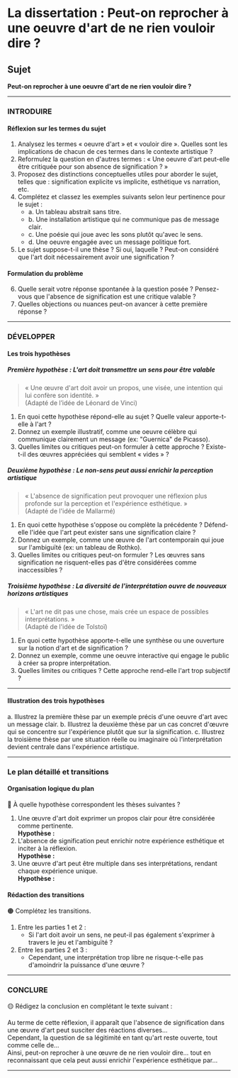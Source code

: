 # La dissertation : Peut-on reprocher à une oeuvre d'art de ne rien vouloir dire ?

## Sujet
**Peut-on reprocher à une oeuvre d'art de ne rien vouloir dire ?**

---

### INTRODUIRE

#### Réflexion sur les termes du sujet

1. Analysez les termes « oeuvre d'art » et « vouloir dire ». Quelles sont les implications de chacun de ces termes dans le contexte artistique ?
2. Reformulez la question en d'autres termes : « Une oeuvre d'art peut-elle être critiquée pour son absence de signification ? »
3. Proposez des distinctions conceptuelles utiles pour aborder le sujet, telles que : signification explicite vs implicite, esthétique vs narration, etc.
4. Complétez et classez les exemples suivants selon leur pertinence pour le sujet :
   - a. Un tableau abstrait sans titre.
   - b. Une installation artistique qui ne communique pas de message clair.
   - c. Une poésie qui joue avec les sons plutôt qu'avec le sens.
   - d. Une oeuvre engagée avec un message politique fort.
5. Le sujet suppose-t-il une thèse ? Si oui, laquelle ? Peut-on considéré que l'art doit nécessairement avoir une signification ?

#### Formulation du problème

6. Quelle serait votre réponse spontanée à la question posée ? Pensez-vous que l'absence de signification est une critique valable ?
7. Quelles objections ou nuances peut-on avancer à cette première réponse ? 

---

### DÉVELOPPER

#### Les trois hypothèses

##### Première hypothèse : L'art doit transmettre un sens pour être valable

> « Une œuvre d'art doit avoir un propos, une visée, une intention qui lui confère son identité. »  
> (Adapté de l’idée de Léonard de Vinci)

1. En quoi cette hypothèse répond-elle au sujet ? Quelle valeur apporte-t-elle à l'art ?
2. Donnez un exemple illustratif, comme une oeuvre célèbre qui communique clairement un message (ex: "Guernica" de Picasso).
3. Quelles limites ou critiques peut-on formuler à cette approche ? Existe-t-il des œuvres appréciées qui semblent « vides » ?

##### Deuxième hypothèse : Le non-sens peut aussi enrichir la perception artistique

> « L'absence de signification peut provoquer une réflexion plus profonde sur la perception et l'expérience esthétique. »  
> (Adapté de l'idée de Mallarmé)

1. En quoi cette hypothèse s'oppose ou complète la précédente ? Défend-elle l'idée que l'art peut exister sans une signification claire ?
2. Donnez un exemple, comme une œuvre de l'art contemporain qui joue sur l'ambiguïté (ex: un tableau de Rothko).
3. Quelles limites ou critiques peut-on formuler ? Les œuvres sans signification ne risquent-elles pas d'être considérées comme inaccessibles ?

##### Troisième hypothèse : La diversité de l'interprétation ouvre de nouveaux horizons artistiques

> « L'art ne dit pas une chose, mais crée un espace de possibles interprétations. »  
> (Adapté de l'idée de Tolstoï)

1. En quoi cette hypothèse apporte-t-elle une synthèse ou une ouverture sur la notion d'art et de signification ?
2. Donnez un exemple, comme une oeuvre interactive qui engage le public à créer sa propre interprétation.
3. Quelles limites ou critiques ? Cette approche rend-elle l'art trop subjectif ?

---

#### Illustration des trois hypothèses

a. Illustrez la première thèse par un exemple précis d'une oeuvre d'art avec un message clair.
b. Illustrez la deuxième thèse par un cas concret d'œuvre qui se concentre sur l'expérience plutôt que sur la signification.
c. Illustrez la troisième thèse par une situation réelle ou imaginaire où l'interprétation devient centrale dans l'expérience artistique.

---

### Le plan détaillé et transitions

#### Organisation logique du plan

🔴 À quelle hypothèse correspondent les thèses suivantes ?

1. Une œuvre d'art doit exprimer un propos clair pour être considérée comme pertinente.  
   **Hypothèse :**
2. L'absence de signification peut enrichir notre expérience esthétique et inciter à la réflexion.  
   **Hypothèse :**
3. Une œuvre d'art peut être multiple dans ses interprétations, rendant chaque expérience unique.  
   **Hypothèse :**

#### Rédaction des transitions

🟠 Complétez les transitions.

1. Entre les parties 1 et 2 :  
   - Si l'art doit avoir un sens, ne peut-il pas également s'exprimer à travers le jeu et l'ambiguïté ?
2. Entre les parties 2 et 3 :  
   - Cependant, une interprétation trop libre ne risque-t-elle pas d'amoindrir la puissance d'une œuvre ?

---

### CONCLURE

🟡 Rédigez la conclusion en complétant le texte suivant :

Au terme de cette réflexion, il apparaît que l'absence de signification dans une œuvre d'art peut susciter des réactions diverses...  
Cependant, la question de sa légitimité en tant qu'art reste ouverte, tout comme celle de...  
Ainsi, peut-on reprocher à une œuvre de ne rien vouloir dire… tout en reconnaissant que cela peut aussi enrichir l'expérience esthétique par...  

---